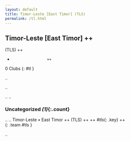 ```yaml
---
layout: default
title: Timor-Leste [East Timor] (TLS)
permalink: /tl.html
---
```



## Timor-Leste [East Timor]   ++
(TLS)  ++
-                     ++
0 Clubs
{: #tl }


.. 




.. 




.. 
.. 


### Uncategorized _(1)_{:.count}


..
..
Timor-Leste • East Timor  ++
 (TLS) ++
 ++
_#tls_{: .key} ++
<br>
{: .team #tls }




.. 
 
